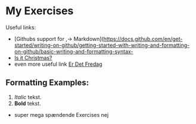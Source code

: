 # My Exercises
Useful links:
- [Githubs support for
,→ Markdown](https://docs.github.com/en/get-started/writing-on-github/getting-started-with-writing-and-formatting-on-github/basic-writing-and-formatting-syntax- 
- [Is it Christmas?](https://isitchristmas.com)
- even more useful link [Er Det Fredag](https://www.erdetfredag.dk/)
## Formatting Examples:
1. *Italic* tekst.
2. **Bold** tekst.

- super mega spændende Exercises 
nej 
